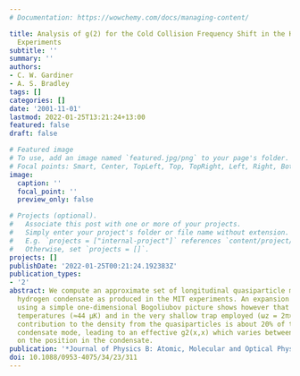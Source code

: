 ```yaml
---
# Documentation: https://wowchemy.com/docs/managing-content/

title: Analysis of g(2) for the Cold Collision Frequency Shift in the Hydrogen Condensate
  Experiments
subtitle: ''
summary: ''
authors:
- C. W. Gardiner
- A. S. Bradley
tags: []
categories: []
date: '2001-11-01'
lastmod: 2022-01-25T13:21:24+13:00
featured: false
draft: false

# Featured image
# To use, add an image named `featured.jpg/png` to your page's folder.
# Focal points: Smart, Center, TopLeft, Top, TopRight, Left, Right, BottomLeft, Bottom, BottomRight.
image:
  caption: ''
  focal_point: ''
  preview_only: false

# Projects (optional).
#   Associate this post with one or more of your projects.
#   Simply enter your project's folder or file name without extension.
#   E.g. `projects = ["internal-project"]` references `content/project/deep-learning/index.md`.
#   Otherwise, set `projects = []`.
projects: []
publishDate: '2022-01-25T00:21:24.192383Z'
publication_types:
- '2'
abstract: We compute an approximate set of longitudinal quasiparticle modes for a
  hydrogen condensate as produced in the MIT experiments. An expansion in quasiparticles
  using a simple one-dimensional Bogoliubov picture shows however that at the high
  temperatures (≈44 µK) and in the very shallow trap employed (ωz = 2π×10.2 Hz) the
  contribution to the density from the quasiparticles is about 20% of that from the
  condensate mode, leading to an effective g2(x,x) which varies between 1 and 3 depending
  on the position in the condensate.
publication: '*Journal of Physics B: Atomic, Molecular and Optical Physics*'
doi: 10.1088/0953-4075/34/23/311
---
```

